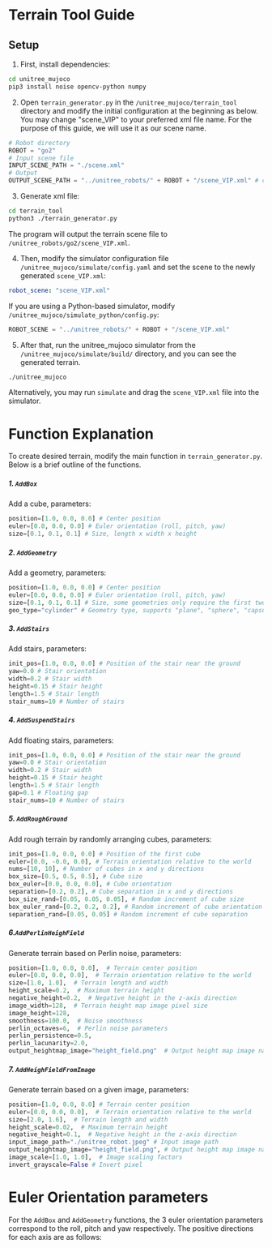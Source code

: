 # Terrain Tool Guide
## Setup
1. First, install dependencies:
```bash
cd unitree_mujoco
pip3 install noise opencv-python numpy
```
2. Open `terrain_generator.py` in the `/unitree_mujoco/terrain_tool` directory and modify the initial configuration at the beginning as below. You may change "scene_VIP" to your preferred xml file name. For the purpose of this guide, we will use it as our scene name.
```python
# Robot directory
ROBOT = "go2"
# Input scene file
INPUT_SCENE_PATH = "./scene.xml"
# Output
OUTPUT_SCENE_PATH = "../unitree_robots/" + ROBOT + "/scene_VIP.xml" # change name here
```
3. Generate xml file:
```bash
cd terrain_tool
python3 ./terrain_generator.py
```
The program will output the terrain scene file to `/unitree_robots/go2/scene_VIP.xml`. 

4. Then, modify the simulator configuration file `/unitree_mujoco/simulate/config.yaml` and set the scene to the newly generated `scene_VIP.xml`:
```yaml
robot_scene: "scene_VIP.xml"
```
If you are using a Python-based simulator, modify `/unitree_mujoco/simulate_python/config.py`:
```python
ROBOT_SCENE = "../unitree_robots/" + ROBOT + "/scene_VIP.xml" 
```
5. After that, run the unitree_mujoco simulator from the `/unitree_mujoco/simulate/build/` directory, and you can see the generated terrain. 
```bash
./unitree_mujoco
```
Alternatively, you may run `simulate` and drag the `scene_VIP.xml` file into the simulator.


# Function Explanation
To create desired terrain, modify the main function in `terrain_generator.py`. Below is a brief outline of the functions.
##### 1. `AddBox`
Add a cube, parameters:
```python
position=[1.0, 0.0, 0.0] # Center position
euler=[0.0, 0.0, 0.0] # Euler orientation (roll, pitch, yaw)
size=[0.1, 0.1, 0.1] # Size, length x width x height
``` 
##### 2. `AddGeometry`
Add a geometry, parameters:
```python
position=[1.0, 0.0, 0.0] # Center position
euler=[0.0, 0.0, 0.0] # Euler orientation (roll, pitch, yaw)
size=[0.1, 0.1, 0.1] # Size, some geometries only require the first two parameters
geo_type="cylinder" # Geometry type, supports "plane", "sphere", "capsule", "ellipsoid", "cylinder", "box"
``` 
##### 3. `AddStairs`
Add stairs, parameters:
```python
init_pos=[1.0, 0.0, 0.0] # Position of the stair near the ground
yaw=0.0 # Stair orientation
width=0.2 # Stair width
height=0.15 # Stair height
length=1.5 # Stair length
stair_nums=10 # Number of stairs
```
##### 4. `AddSuspendStairs`
Add floating stairs, parameters:
```python
init_pos=[1.0, 0.0, 0.0] # Position of the stair near the ground
yaw=0.0 # Stair orientation
width=0.2 # Stair width
height=0.15 # Stair height
length=1.5 # Stair length
gap=0.1 # Floating gap
stair_nums=10 # Number of stairs
```
##### 5. `AddRoughGround`
Add rough terrain by randomly arranging cubes, parameters:
```python
init_pos=[1.0, 0.0, 0.0] # Position of the first cube
euler=[0.0, -0.0, 0.0], # Terrain orientation relative to the world
nums=[10, 10], # Number of cubes in x and y directions
box_size=[0.5, 0.5, 0.5], # Cube size
box_euler=[0.0, 0.0, 0.0], # Cube orientation
separation=[0.2, 0.2], # Cube separation in x and y directions
box_size_rand=[0.05, 0.05, 0.05], # Random increment of cube size
box_euler_rand=[0.2, 0.2, 0.2], # Random increment of cube orientation
separation_rand=[0.05, 0.05] # Random increment of cube separation
```

##### 6.`AddPerlinHeighField`
Generate terrain based on Perlin noise, parameters:
```python
position=[1.0, 0.0, 0.0],  # Terrain center position
euler=[0.0, 0.0, 0.0],  # Terrain orientation relative to the world
size=[1.0, 1.0],  # Terrain length and width
height_scale=0.2,  # Maximum terrain height
negative_height=0.2,  # Negative height in the z-axis direction
image_width=128,  # Terrain height map image pixel size
image_height=128,
smoothness=100.0,  # Noise smoothness
perlin_octaves=6,  # Perlin noise parameters
perlin_persistence=0.5,
perlin_lacunarity=2.0,
output_heightmap_image="height_field.png"  # Output height map image name
```

##### 7. `AddHeighFieldFromImage`
Generate terrain based on a given image, parameters:
```python
position=[1.0, 0.0, 0.0] # Terrain center position
euler=[0.0, 0.0, 0.0],  # Terrain orientation relative to the world
size=[2.0, 1.6],  # Terrain length and width
height_scale=0.02,  # Maximum terrain height
negative_height=0.1,  # Negative height in the z-axis direction
input_image_path="./unitree_robot.jpeg" # Input image path
output_heightmap_image="height_field.png", # Output height map image name
image_scale=[1.0, 1.0],  # Image scaling factors
invert_grayscale=False # Invert pixel
```

# Euler Orientation parameters
For the `AddBox` and `AddGeometry` functions, the 3 euler orientation parameters correspond to the roll, pitch and yaw respectively. The positive directions for each axis are as follows:



